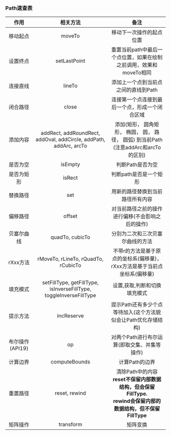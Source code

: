 ### Path速查表
|作用|	相关方法|	备注|
|:---:|:---:|:---:|
|移动起点|	moveTo|	移动下一次操作的起点位置|
|设置终点|	setLastPoint|	重置当前path中最后一个点位置，如果在绘制之前调用，效果和moveTo相同|
|连接直线|	lineTo|	添加上一个点到当前点之间的直线到Path|
|闭合路径|	close|	连接第一个点连接到最后一个点，形成一个闭合区域|
|添加内容|	addRect, addRoundRect, addOval, addCircle, addPath, addArc, arcTo|	添加(矩形， 圆角矩形， 椭圆， 圆， 路径， 圆弧) 到当前Path (注意addArc和arcTo的区别)|
|是否为空|	isEmpty	|判断Path是否为空|
|是否为矩形|	isRect	|判断path是否是一个矩形|
|替换路径|	set	|用新的路径替换到当前路径所有内容|
|偏移路径|	offset|	对当前路径之前的操作进行偏移(不会影响之后的操作)|
|贝塞尔曲线|	quadTo, cubicTo|	分别为二次和三次贝塞尔曲线的方法|
|rXxx方法|	rMoveTo, rLineTo, rQuadTo, rCubicTo	|不带r的方法是基于原点的坐标系(偏移量)， rXxx方法是基于当前点坐标系(偏移量)|
|填充模式|	setFillType, getFillType, isInverseFillType, toggleInverseFillType|	设置,获取,判断和切换填充模式|
|提示方法|	incReserve|	提示Path还有多少个点等待加入(这个方法貌似会让Path优化存储结构)|
|布尔操作(API19)|	op|	对两个Path进行布尔运算(即取交集、并集等操作)|
|计算边界|	computeBounds|	计算Path的边界|
|重置路径|	reset, rewind	|清除Path中的内容<br>**reset不保留内部数据结构，但会保留FillType.**<br>**rewind会保留内部的数据结构，但不保留FillType**|
|矩阵操作|	transform|	矩阵变换|
